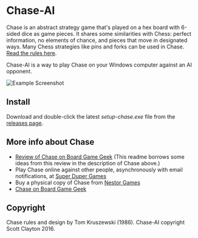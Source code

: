 # Chase-AI

Chase is an abstract strategy game that's played on a hex board with 6-sided dice as game pieces. It shares some similarities with Chess: perfect information, no elements of chance, and pieces that move in designated ways. Many Chess strategies like pins and forks can be used in Chase. <a href="https://nestorgames.com/rulebooks/CHASE_EN.pdf" target="_blank">Read the rules here</a>.

Chase-AI is a way to play Chase on your Windows computer against an AI opponent.

![Example Screenshot](https://rawgit.com/skotz/chase-ai/master/About/screenshot-2016-12-17-a.png)

## Install

Download and double-click the latest _setup-chase.exe_ file from the [releases page](https://github.com/skotz/chase-ai/releases).

## More info about Chase

* [Review of Chase on Board Game Geek](https://boardgamegeek.com/thread/433139/definetely-one-my-favorite-games) (This readme borrows some ideas from this review in the description of Chase above.)
* Play Chase online against other people, asynchronously with email notifications, at [Super Duper Games](http://superdupergames.org/?page=listgames#chase)
* Buy a physical copy of Chase from [Nestor Games](https://nestorgames.com/#chase_detail)
* [Chase on Board Game Geek](https://boardgamegeek.com/boardgame/316/chase)

## Copyright

Chase rules and design by Tom Kruszewski (1986). Chase-AI copyright Scott Clayton 2016.
